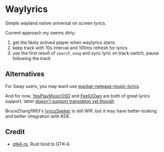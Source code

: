 # Waylyrics

Simple wayland native universal on screen lyrics.

Current approach my seems dirty:

1. get the likely actived player when waylyrics starts
2. keep track with 10s interval and 100ms refresh for lyrics
3. use the first result of `search_song` and sync lyric on track switch, pause following the track

## Alternatives

[YesPlayMusicOSD]: https://github.com/shih-liang/YesPlayMusicOSD
[FeelUOwn]: https://github.com/feeluown/FeelUOwn
[doesn't support translation yet though]: https://github.com/feeluown/FeelUOwn/issues/643 
[waybar-netease-music-lyrics]: https://github.com/kangxiaoju/waybar-netease-music-lyrics

For Sway users, you may want use [waybar-netease-music-lyrics].

And for now, [YesPlayMusicOSD]
and [FeelUOwn]
are both of great lyrics support, latter [doesn't support translation yet though].

BruceZhang1993's [lyricsSeeker](https://github.com/BruceZhang1993/LyricsSeeker) is still WIP, but it may have better-looking and better integration with KDE.

## Credit

[gtk4-rs]: https://github.com/gtk-rs/gtk4-rs

- [gtk4-rs], Rust bind to GTK-4.
